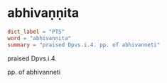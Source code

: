 # abhivaṇṇita

``` toml
dict_label = "PTS"
word = "abhivaṇṇita"
summary = "praised Dpvs.i.4. pp. of abhivanneti"
```

praised Dpvs.i.4.

pp. of abhivanneti

